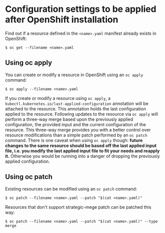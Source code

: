 # Configuration settings to be applied after OpenShift installation

Find out if a resource defined in the `<name>.yaml` manifest already exists in OpenShift:

```
$ oc get --filename <name>.yaml
```

## Using oc apply

You can create or modify a resource in OpenShift using an `oc apply` command:
```
$ oc apply --filename <name>.yaml
```
If you create or modify a resource using `oc apply`, a `kubectl.kubernetes.io/last-applied-configuration` annotation will be attached to the resource. This annotation holds the last configuration applied to the resource. Following updates to the resource via `oc apply` will perform a three-way merge based upon the previously applied configuration, the provided input and the current configuration of the resource. This three-way merge provides you with a better control over resource modifications than a simple patch performed by an `oc patch` command. There is one caveat when using `oc apply` though: **future changes to the same resource should be based off the last applied input file, i.e. you modify the last applied input file to fit your needs and reapply it.** Otherwise you would be running into a danger of dropping the previously applied configuration.

## Using oc patch

Existing resources can be modified using an `oc patch` command:

```
$ oc patch --filename <name>.yaml --patch "$(cat <name>.yaml)"
```

Resources that don't support strategic-mege patch can be patched this way:

```
$ oc patch --filename <name>.yaml --patch "$(cat <name>.yaml)" --type merge
```
